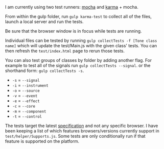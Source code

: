 I am currently using two test runners: [mocha](https://mochajs.org/) and [karma](https://github.com/karma-runner/karma) + mocha. 

From within the gulp folder, run `gulp karma-test` to collect all of the files, launch a local server and run the tests.

Be sure that the browser window is in focus while tests are running. 

Individual files can be tested by running `gulp collectTests -f [Tone class name]` which will update the test/Main.js with the given class' tests. You can then refresh the `test/index.html` page to rerun those tests. 

You can also test groups of classes by folder by adding another flag. For example to test all of the signals run `gulp collectTests --signal`. or the shorthand form: `gulp collectTests -s`. 

* `-s` = `--signal`
* `-i` = `--instrument`
* `-o` = `--source`
* `-v` = `--event`
* `-e` = `--effect`
* `-c` = `--core`
* `-m` = `--component`
* `-t` = `--control`

The tests target the latest [specification](https://webaudio.github.io/web-audio-api/) and not any specific browser. I have been keeping a list of which features browsers/versions currently support in `test/helper/Supports.js`. Some tests are only conditionally run if that feature is supported on the platform. 